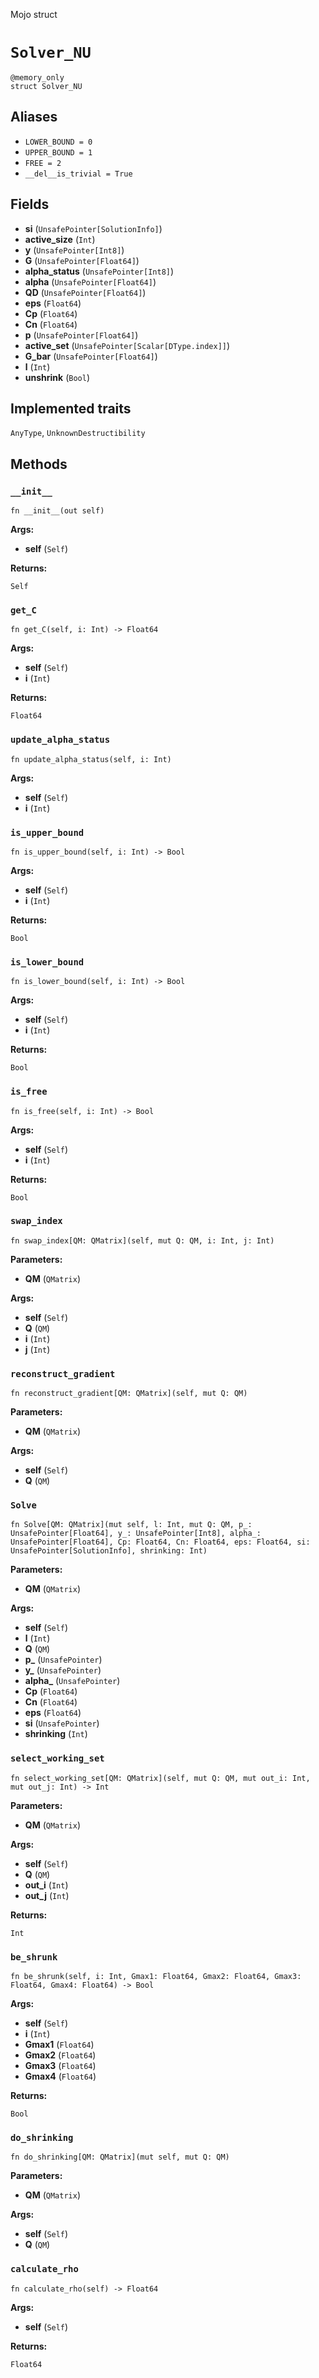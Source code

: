 Mojo struct

# `Solver_NU`

```mojo
@memory_only
struct Solver_NU
```

## Aliases

- `LOWER_BOUND = 0`
- `UPPER_BOUND = 1`
- `FREE = 2`
- `__del__is_trivial = True`

## Fields

- **si** (`UnsafePointer[SolutionInfo]`)
- **active_size** (`Int`)
- **y** (`UnsafePointer[Int8]`)
- **G** (`UnsafePointer[Float64]`)
- **alpha_status** (`UnsafePointer[Int8]`)
- **alpha** (`UnsafePointer[Float64]`)
- **QD** (`UnsafePointer[Float64]`)
- **eps** (`Float64`)
- **Cp** (`Float64`)
- **Cn** (`Float64`)
- **p** (`UnsafePointer[Float64]`)
- **active_set** (`UnsafePointer[Scalar[DType.index]]`)
- **G_bar** (`UnsafePointer[Float64]`)
- **l** (`Int`)
- **unshrink** (`Bool`)

## Implemented traits

`AnyType`, `UnknownDestructibility`

## Methods

### `__init__`

```mojo
fn __init__(out self)
```

**Args:**

- **self** (`Self`)

**Returns:**

`Self`

### `get_C`

```mojo
fn get_C(self, i: Int) -> Float64
```

**Args:**

- **self** (`Self`)
- **i** (`Int`)

**Returns:**

`Float64`

### `update_alpha_status`

```mojo
fn update_alpha_status(self, i: Int)
```

**Args:**

- **self** (`Self`)
- **i** (`Int`)

### `is_upper_bound`

```mojo
fn is_upper_bound(self, i: Int) -> Bool
```

**Args:**

- **self** (`Self`)
- **i** (`Int`)

**Returns:**

`Bool`

### `is_lower_bound`

```mojo
fn is_lower_bound(self, i: Int) -> Bool
```

**Args:**

- **self** (`Self`)
- **i** (`Int`)

**Returns:**

`Bool`

### `is_free`

```mojo
fn is_free(self, i: Int) -> Bool
```

**Args:**

- **self** (`Self`)
- **i** (`Int`)

**Returns:**

`Bool`

### `swap_index`

```mojo
fn swap_index[QM: QMatrix](self, mut Q: QM, i: Int, j: Int)
```

**Parameters:**

- **QM** (`QMatrix`)

**Args:**

- **self** (`Self`)
- **Q** (`QM`)
- **i** (`Int`)
- **j** (`Int`)

### `reconstruct_gradient`

```mojo
fn reconstruct_gradient[QM: QMatrix](self, mut Q: QM)
```

**Parameters:**

- **QM** (`QMatrix`)

**Args:**

- **self** (`Self`)
- **Q** (`QM`)

### `Solve`

```mojo
fn Solve[QM: QMatrix](mut self, l: Int, mut Q: QM, p_: UnsafePointer[Float64], y_: UnsafePointer[Int8], alpha_: UnsafePointer[Float64], Cp: Float64, Cn: Float64, eps: Float64, si: UnsafePointer[SolutionInfo], shrinking: Int)
```

**Parameters:**

- **QM** (`QMatrix`)

**Args:**

- **self** (`Self`)
- **l** (`Int`)
- **Q** (`QM`)
- **p_** (`UnsafePointer`)
- **y_** (`UnsafePointer`)
- **alpha_** (`UnsafePointer`)
- **Cp** (`Float64`)
- **Cn** (`Float64`)
- **eps** (`Float64`)
- **si** (`UnsafePointer`)
- **shrinking** (`Int`)

### `select_working_set`

```mojo
fn select_working_set[QM: QMatrix](self, mut Q: QM, mut out_i: Int, mut out_j: Int) -> Int
```

**Parameters:**

- **QM** (`QMatrix`)

**Args:**

- **self** (`Self`)
- **Q** (`QM`)
- **out_i** (`Int`)
- **out_j** (`Int`)

**Returns:**

`Int`

### `be_shrunk`

```mojo
fn be_shrunk(self, i: Int, Gmax1: Float64, Gmax2: Float64, Gmax3: Float64, Gmax4: Float64) -> Bool
```

**Args:**

- **self** (`Self`)
- **i** (`Int`)
- **Gmax1** (`Float64`)
- **Gmax2** (`Float64`)
- **Gmax3** (`Float64`)
- **Gmax4** (`Float64`)

**Returns:**

`Bool`

### `do_shrinking`

```mojo
fn do_shrinking[QM: QMatrix](mut self, mut Q: QM)
```

**Parameters:**

- **QM** (`QMatrix`)

**Args:**

- **self** (`Self`)
- **Q** (`QM`)

### `calculate_rho`

```mojo
fn calculate_rho(self) -> Float64
```

**Args:**

- **self** (`Self`)

**Returns:**

`Float64`


